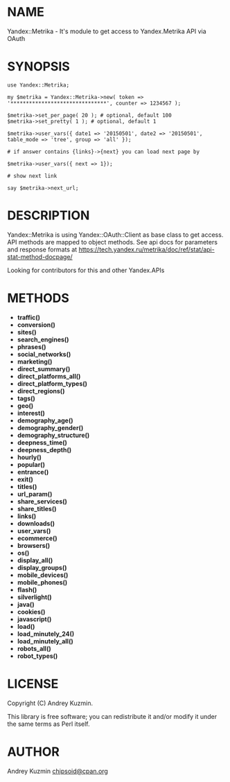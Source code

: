 # NAME

Yandex::Metrika - It's module to get access to Yandex.Metrika API via OAuth

# SYNOPSIS

    use Yandex::Metrika;

    my $metrika = Yandex::Metrika->new( token => '*******************************', counter => 1234567 );

    $metrika->set_per_page( 20 ); # optional, default 100
    $metrika->set_pretty( 1 ); # optional, default 1

    $metrika->user_vars({ date1 => '20150501', date2 => '20150501', table_mode => 'tree', group => 'all' });

    # if answer contains {links}->{next} you can load next page by

    $metrika->user_vars({ next => 1});
    
    # show next link

    say $metrika->next_url;

# DESCRIPTION

Yandex::Metrika is using Yandex::OAuth::Client as base class to get access.
API methods are mapped to object methods.
See api docs for parameters and response formats at https://tech.yandex.ru/metrika/doc/ref/stat/api-stat-method-docpage/

Looking for contributors for this and other Yandex.APIs

# METHODS

- **traffic()**
- **conversion()**
- **sites()**
- **search\_engines()**
- **phrases()**
- **social\_networks()**
- **marketing()**
- **direct\_summary()**
- **direct\_platforms\_all()**
- **direct\_platform\_types()**
- **direct\_regions()**
- **tags()**
- **geo()**
- **interest()**
- **demography\_age()**
- **demography\_gender()**
- **demography\_structure()**
- **deepness\_time()**
- **deepness\_depth()**
- **hourly()**
- **popular()**
- **entrance()**
- **exit()**
- **titles()**
- **url\_param()**
- **share\_services()**
- **share\_titles()**
- **links()**
- **downloads()**
- **user\_vars()**
- **ecommerce()**
- **browsers()**
- **os()**
- **display\_all()**
- **display\_groups()**
- **mobile\_devices()**
- **mobile\_phones()**
- **flash()**
- **silverlight()**
- **java()**
- **cookies()**
- **javascript()**
- **load()**
- **load\_minutely\_24()**
- **load\_minutely\_all()**
- **robots\_all()**
- **robot\_types()**

# LICENSE

Copyright (C) Andrey Kuzmin.

This library is free software; you can redistribute it and/or modify
it under the same terms as Perl itself.

# AUTHOR

Andrey Kuzmin <chipsoid@cpan.org>
